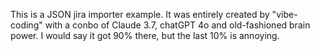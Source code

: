 This is a JSON jira importer example.  It was entirely created by "vibe-coding" with a conbo of Claude 3.7, chatGPT 4o and old-fashioned brain power. I would say it got 90% there, but the last 10% is annoying.
